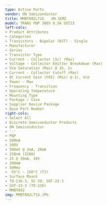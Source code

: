 ```yaml
---
type: Active Parts
vendor: ON Semiconductor
title: MMBTA92LT1G　　ON-SEMI
model: TRANS PNP 300V 0.5A SOT23
left-cols:
- Product Attributes
- Categories
- Transistors - Bipolar (BJT) - Single
- Manufacturer
- Series
- Transistor Type
- Current - Collector (Ic) (Max)
- Voltage - Collector Emitter Breakdown (Max)
- Vce Saturation (Max) @ Ib, Ic
- Current - Collector Cutoff (Max)
- DC Current Gain (hFE) (Min) @ Ic, Vce
- Power - Max
- Frequency - Transition
- Operating Temperature
- Mounting Type
- Package / Case
- Supplier Device Package
- Base Part Number
right-cols:
- Select All
- Discrete Semiconductor Products
- ON Semiconductor
- '-'
- PNP
- 500mA
- 300V
- 500mV @ 2mA, 20mA
- 250nA (ICBO)
- 25 @ 30mA, 10V
- 300mW
- 50MHz
- -55°C ~ 150°C (TJ)
- Surface Mount
- TO-236-3, SC-59, SOT-23-3
- SOT-23-3 (TO-236)
- MMBTA92
img: MMBTA92LT1G.JPG
---
```

